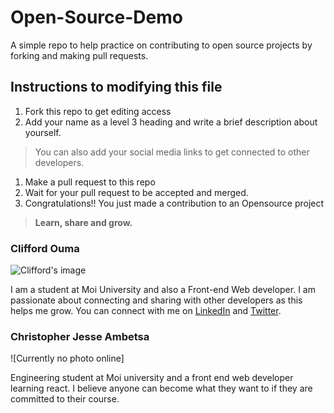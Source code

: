 # Open-Source-Demo
A simple repo to help practice on contributing to open source projects by forking and making pull requests.


## Instructions to modifying this file
1. Fork this repo to get editing access
1. Add your name as a level 3 heading and write a brief description about yourself. 
> You can also add your social media links to get connected to other developers.
1. Make a pull request to this repo 
1. Wait for your pull request to be accepted and merged.
1. Congratulations!! You just made a contribution to an Opensource project

> **Learn, share and grow.** 

### Clifford Ouma 
![Clifford's image](https://media-exp1.licdn.com/dms/image/C4D03AQGgqt6SFHZEng/profile-displayphoto-shrink_200_200/0?e=1609372800&v=beta&t=Jty32rHnVWU6QsnKMFI1osPh8Mauty1frZd2HxThbQM)

I am a student at Moi University and also a Front-end Web developer. I am passionate about connecting and sharing with other developers as this helps me grow.  You can connect with me on [LinkedIn](www.linkedin.com/in/clifford-ochieng-1b1232199) and [Twitter](https://twitter.com/clifford_ouma). 


### Christopher Jesse Ambetsa
![Currently no photo online]

Engineering student at Moi university and a front end web developer learning react. I believe anyone can become what they want to if they are committed to their course.
